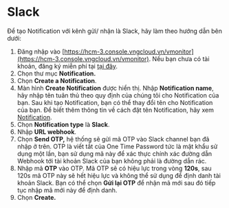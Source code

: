 # Slack

Để tạo Notification với kênh gửi/ nhận là Slack, hãy làm theo hướng dẫn bên dưới:

1. Đăng nhập vào [https://hcm-3.console.vngcloud.vn/vmonitor](https://hcm-3.console.vngcloud.vn/vmonitor). Nếu bạn chưa có tài khoản, đăng ký miễn phí tại [tại đây](https://register.vngcloud.vn/signup).
2. Chọn thư mục **Notification.**
3. Chọn **Create a Notification**.
4. Màn hình **Create Notification** được hiển thị. Nhập **Notification name**, hãy nhập tên tuân thủ theo quy định của chúng tôi cho Notification của bạn. Sau khi tạo Notification, bạn có thể thay đổi tên cho Notification của bạn. Để biết thêm thông tin về cách đặt tên Notification, hãy xem [Notification](https://docs.vngcloud.vn/display/VPV/Notification).
5. Chọn **Notification type** là **Slack**.
6. Nhập **URL webhook**.
7. Chọn **Send OTP,** hệ thống sẽ gửi mã OTP vào Slack channel bạn đã nhập ở trên. OTP là viết tắt của One Time Password tức là mật khẩu sử dụng một lần, bạn sử dụng mã này để xác thực chính xác đường dẫn Webhook tới tài khoản Slack của bạn không phải là đường dẫn rác.
8. Nhập mã **OTP** vào OTP. Mã OTP sẽ có hiệu lực trong vòng **120s**, sau 120s mã OTP này sẽ hết hiệu lực và không thể sử dụng để định danh tài khoản Slack. Bạn có thể chọn **Gửi lại OTP** để nhận mã mới sau đó tiếp tục nhập mã mới này để định danh.
9. Chọn **Create.**&#x20;

<figure><img src="https://docs.vngcloud.vn/download/attachments/59807033/image2023-8-14_15-8-1.png?version=1&#x26;modificationDate=1692000484000&#x26;api=v2" alt=""><figcaption></figcaption></figure>
